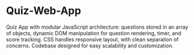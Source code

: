 # Quiz-Web-App
Quiz App with modular JavaScript architecture: questions stored in an array of objects, dynamic DOM manipulation for question rendering, timer, and score tracking. CSS handles responsive layout, with clean separation of concerns. Codebase designed for easy scalability and customization.
